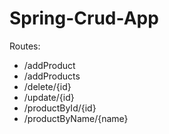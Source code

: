 # Spring-Crud-App
 Routes:
 - /addProduct
 - /addProducts
 - /delete/{id}
 - /update/{id}
 - /productById/{id}
 - /productByName/{name}
